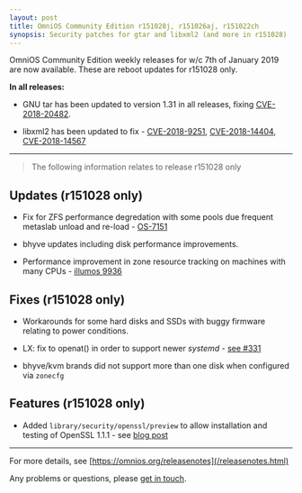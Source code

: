 ```yaml
---
layout: post
title: OmniOS Community Edition r151028j, r151026aj, r151022ch
synopsis: Security patches for gtar and libxml2 (and more in r151028)
---
```

OmniOS Community Edition weekly releases for w/c 7th of January 2019 are
now available. These are reboot updates for r151028 only.

**In all releases:**

* GNU tar has been updated to version 1.31 in all releases, fixing 
  [CVE-2018-20482](https://cve.mitre.org/cgi-bin/cvename.cgi?name=CVE-2018-20482).

* libxml2 has been updated to fix -
  [CVE-2018-9251](https://cve.mitre.org/cgi-bin/cvename.cgi?name=CVE-2018-9251),
  [CVE-2018-14404](https://cve.mitre.org/cgi-bin/cvename.cgi?name=CVE-2018-14404),
  [CVE-2018-14567](https://cve.mitre.org/cgi-bin/cvename.cgi?name=CVE-2018-14567)

---
> The following information relates to release r151028 only

## Updates (r151028 only)

* Fix for ZFS performance degredation with some pools due frequent metaslab
  unload and re-load - [OS-7151](https://smartos.org/bugview/OS-7151)

* bhyve updates including disk performance improvements.

* Performance improvement in zone resource tracking on machines with
  many CPUs - [illumos 9936](https://illumos.org/issues/9936)

## Fixes (r151028 only)

* Workarounds for some hard disks and SSDs with buggy firmware relating to
  power conditions.

* LX: fix to openat() in order to support newer _systemd_ -
  [see #331](https://github.com/omniosorg/illumos-omnios/issues/331)

* bhyve/kvm brands did not support more than one disk when configured via
  `zonecfg`

## Features (r151028 only)

* Added `library/security/openssl/preview` to allow installation and testing
  of OpenSSL 1.1.1 -
  see [blog post](https://omniosce.org/article/openssl-preview)

---

For more details, see [https://omnios.org/releasenotes](/releasenotes.html)

Any problems or questions, please [get in touch](/about/contact.html).


